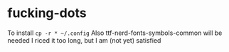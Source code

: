 # fucking-dots
To install `cp -r * ~/.config`
Also ttf-nerd-fonts-symbols-common will be needed
I riced it too long, but I am (not yet) satisfied
